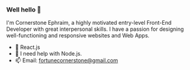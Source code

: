 ### Well hello 🌚

I'm Cornerstone Ephraim, a highly motivated entry-level Front-End Developer with great interpersonal skills.
I have a passion for designing well-functioning and responsive websites and Web Apps.  

- 🌱 React.js
- 🤔 I need help with Node.js.
- 📫 Email: fortunecornerstone@gmail.com 
